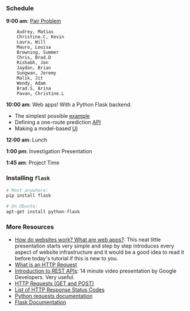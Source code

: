 ### Schedule

**9:00 am**: [Pair Problem](pair.md)

		Audrey, Matias
		Christine.C, Kevin
		Laura, Will
		Mauro, Louisa
		Browning, Summer
		Chris, Brad.D
		Rishabh, Jon
		Jaydon, Brian
		Sungwan, Jeremy
		Malik, Jit
		Wendy, Adam
		Brad.S, Arina
		Pavan, Christine.L

**10:00 am**: Web apps! With a Python Flask backend.

 * The simplest possible [example](app.py)
 * Defining a one-route prediction [API](predictor_app/)
 * Making a model-based [UI](cancer_app/)
 
**12:00 am**: Lunch

**1:00 pm**: Investigation Presentation

**1:45 am**: Project Time


### Installing `flask`

```bash
# Most anywhere:
pip install flask

# On Ubuntu:
apt-get install python-flask
```


### More Resources

 * [How do websites work? What are web apps?](http://nilclass.com/courses/how-websites-work/#1): This neat little presentation starts very simple and step by step introduces every aspect of website infrastructure and it would be a good idea to read it before today's tutorial if this is new to you.
 * [What is an HTTP Request](http://rve.org.uk/dumprequest)
 * [Introduction to REST APIs](https://www.youtube.com/watch?v=YCcAE2SCQ6k): 14 minute video presentation by Google Developers. Very useful.
 * [HTTP Requests (GET and POST)](http://www.w3schools.com/tags/ref_httpmethods.asp)
 * [List of HTTP Response Status Codes](http://en.wikipedia.org/wiki/List_of_HTTP_status_codes)
 * [Python requests documentation](http://docs.python-requests.org/en/latest/)
 * [Flask Documentation](http://flask.pocoo.org/)
